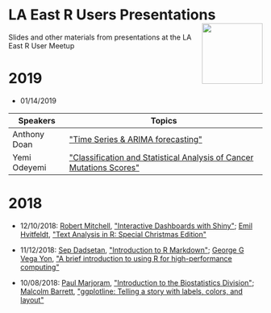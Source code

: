 # LA East R Users Presentations <img src="https://github.com/laeRusers/logos/blob/master/laerug_hexsticker.png" align="right" width="120" />

Slides and other materials from presentations at the LA East R User Meetup

# 2019
* 01/14/2019

|Speakers|Topics|
|---|---|
|Anthony Doan|["Time Series & ARIMA forecasting"](https://github.com/laeRusers/presentations/blob/master/2019-01-14_arima_cancermutations/arima_timeseries/LAERUG_time_series_arima_forecasting_with_r.pdf)|
|Yemi Odeyemi|["Classification and Statistical Analysis of Cancer Mutations Scores"]()|

# 2018

* 12/10/2018: [Robert Mitchell](http://robertmitchellv.com/), ["Interactive Dashboards with Shiny"](https://github.com/robertmitchellv/talks/blob/master/2018-12-10-East-LA-R-Users/2018-12-East-LA-R-Users.md); [Emil Hvitfeldt](https://www.hvitfeldt.me/), ["Text Analysis in R: Special Christmas Edition"](https://htmlpreview.github.io/?https://github.com/EmilHvitfeldt/laerug-Text-Mining-2018/blob/master/slides.html)

* 11/12/2018: [Sep Dadsetan](https://www.phdjsep.com), ["Introduction to R Markdown"](https://htmlpreview.github.io/?https://raw.githubusercontent.com/phdjsep/r-markdown-intro/master/presentation.html); [George G Vega Yon](https://ggvy.cl), ["A brief introduction to using R for high-performance computing"](http://bit.ly/laerug-02hpc)

* 10/08/2018: [Paul Marjoram](https://profiles.sc-ctsi.org/paul.marjoram), ["Introduction to the Biostatistics Division"](2018-10-08_welcoming_ggplotline/biostats/2018-10-08-biostats-div.pdf); [Malcolm Barrett](https://malco.io), ["ggplotline: Telling a story with labels, colors, and layout"](https://malco.io/slides/ggplotline/)


